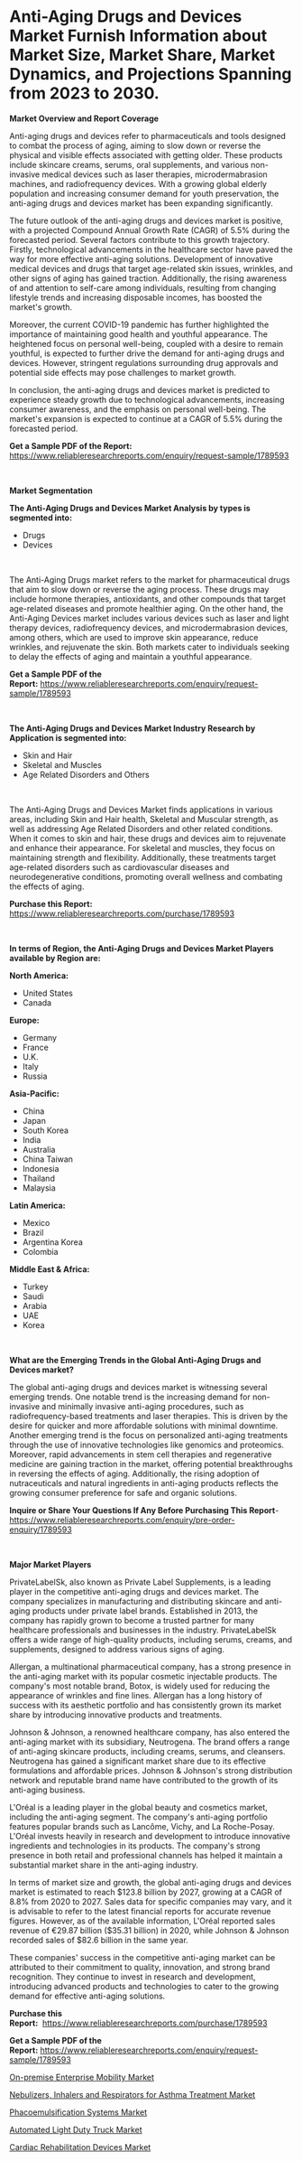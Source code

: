 <p><h1>Anti-Aging Drugs and Devices Market Furnish Information about Market Size, Market Share, Market Dynamics, and Projections Spanning from 2023 to 2030.</h1></p><p><strong>Market Overview and Report Coverage</strong></p>
<p><p>Anti-aging drugs and devices refer to pharmaceuticals and tools designed to combat the process of aging, aiming to slow down or reverse the physical and visible effects associated with getting older. These products include skincare creams, serums, oral supplements, and various non-invasive medical devices such as laser therapies, microdermabrasion machines, and radiofrequency devices. With a growing global elderly population and increasing consumer demand for youth preservation, the anti-aging drugs and devices market has been expanding significantly.</p><p>The future outlook of the anti-aging drugs and devices market is positive, with a projected Compound Annual Growth Rate (CAGR) of 5.5% during the forecasted period. Several factors contribute to this growth trajectory. Firstly, technological advancements in the healthcare sector have paved the way for more effective anti-aging solutions. Development of innovative medical devices and drugs that target age-related skin issues, wrinkles, and other signs of aging has gained traction. Additionally, the rising awareness of and attention to self-care among individuals, resulting from changing lifestyle trends and increasing disposable incomes, has boosted the market's growth.</p><p>Moreover, the current COVID-19 pandemic has further highlighted the importance of maintaining good health and youthful appearance. The heightened focus on personal well-being, coupled with a desire to remain youthful, is expected to further drive the demand for anti-aging drugs and devices. However, stringent regulations surrounding drug approvals and potential side effects may pose challenges to market growth.</p><p>In conclusion, the anti-aging drugs and devices market is predicted to experience steady growth due to technological advancements, increasing consumer awareness, and the emphasis on personal well-being. The market's expansion is expected to continue at a CAGR of 5.5% during the forecasted period.</p></p>
<p><strong>Get a Sample PDF of the Report:</strong> <a href="https://www.reliableresearchreports.com/enquiry/request-sample/1789593">https://www.reliableresearchreports.com/enquiry/request-sample/1789593</a></p>
<p>&nbsp;</p>
<p><strong>Market Segmentation</strong></p>
<p><strong>The Anti-Aging Drugs and Devices Market Analysis by types is segmented into:</strong></p>
<p><ul><li>Drugs</li><li>Devices</li></ul></p>
<p>&nbsp;</p>
<p><p>The Anti-Aging Drugs market refers to the market for pharmaceutical drugs that aim to slow down or reverse the aging process. These drugs may include hormone therapies, antioxidants, and other compounds that target age-related diseases and promote healthier aging. On the other hand, the Anti-Aging Devices market includes various devices such as laser and light therapy devices, radiofrequency devices, and microdermabrasion devices, among others, which are used to improve skin appearance, reduce wrinkles, and rejuvenate the skin. Both markets cater to individuals seeking to delay the effects of aging and maintain a youthful appearance.</p></p>
<p><strong>Get a Sample PDF of the Report:</strong>&nbsp;<a href="https://www.reliableresearchreports.com/enquiry/request-sample/1789593">https://www.reliableresearchreports.com/enquiry/request-sample/1789593</a></p>
<p>&nbsp;</p>
<p><strong>The Anti-Aging Drugs and Devices Market Industry Research by Application is segmented into:</strong></p>
<p><ul><li>Skin and Hair</li><li>Skeletal and Muscles</li><li>Age Related Disorders and Others</li></ul></p>
<p>&nbsp;</p>
<p><p>The Anti-Aging Drugs and Devices Market finds applications in various areas, including Skin and Hair health, Skeletal and Muscular strength, as well as addressing Age Related Disorders and other related conditions. When it comes to skin and hair, these drugs and devices aim to rejuvenate and enhance their appearance. For skeletal and muscles, they focus on maintaining strength and flexibility. Additionally, these treatments target age-related disorders such as cardiovascular diseases and neurodegenerative conditions, promoting overall wellness and combating the effects of aging.</p></p>
<p><strong>Purchase this Report:</strong>&nbsp; <a href="https://www.reliableresearchreports.com/purchase/1789593">https://www.reliableresearchreports.com/purchase/1789593</a></p>
<p>&nbsp;</p>
<p><strong>In terms of Region, the Anti-Aging Drugs and Devices Market Players available by Region are:</strong></p>
<p>
    <p> <strong> North America: </strong>
        <ul>
            <li>United States</li>
            <li>Canada</li>
        </ul>
        </p> 
    <p> <strong> Europe: </strong>
        <ul>
            <li>Germany</li>
            <li>France</li>
            <li>U.K.</li>
            <li>Italy</li>
            <li>Russia</li>
        </ul>
        </p> 
    <p> <strong> Asia-Pacific: </strong>
        <ul>
            <li>China</li>
            <li>Japan</li>
            <li>South Korea</li>
            <li>India</li>
            <li>Australia</li>
            <li>China Taiwan</li>
            <li>Indonesia</li>
            <li>Thailand</li>
            <li>Malaysia</li>
        </ul>
        </p> 
    <p> <strong> Latin America: </strong>
        <ul>
            <li>Mexico</li>
            <li>Brazil</li>
            <li>Argentina Korea</li>
            <li>Colombia</li>
        </ul>
        </p> 
    <p> <strong> Middle East & Africa: </strong>
        <ul>
            <li>Turkey</li>
            <li>Saudi</li>
            <li>Arabia</li>
            <li>UAE</li>
            <li>Korea</li>
        </ul>
    </p>
    </p>
<p>&nbsp;</p>
<p><strong>What are the Emerging Trends in the Global Anti-Aging Drugs and Devices market?</strong></p>
<p><p>The global anti-aging drugs and devices market is witnessing several emerging trends. One notable trend is the increasing demand for non-invasive and minimally invasive anti-aging procedures, such as radiofrequency-based treatments and laser therapies. This is driven by the desire for quicker and more affordable solutions with minimal downtime. Another emerging trend is the focus on personalized anti-aging treatments through the use of innovative technologies like genomics and proteomics. Moreover, rapid advancements in stem cell therapies and regenerative medicine are gaining traction in the market, offering potential breakthroughs in reversing the effects of aging. Additionally, the rising adoption of nutraceuticals and natural ingredients in anti-aging products reflects the growing consumer preference for safe and organic solutions.</p></p>
<p><strong>Inquire or Share Your Questions If Any Before Purchasing This Report</strong>- <a href="https://www.reliableresearchreports.com/enquiry/pre-order-enquiry/1789593">https://www.reliableresearchreports.com/enquiry/pre-order-enquiry/1789593</a></p>
<p>&nbsp;</p>
<p><strong>Major Market Players</strong></p>
<p><p>PrivateLabelSk, also known as Private Label Supplements, is a leading player in the competitive anti-aging drugs and devices market. The company specializes in manufacturing and distributing skincare and anti-aging products under private label brands. Established in 2013, the company has rapidly grown to become a trusted partner for many healthcare professionals and businesses in the industry. PrivateLabelSk offers a wide range of high-quality products, including serums, creams, and supplements, designed to address various signs of aging.</p><p>Allergan, a multinational pharmaceutical company, has a strong presence in the anti-aging market with its popular cosmetic injectable products. The company's most notable brand, Botox, is widely used for reducing the appearance of wrinkles and fine lines. Allergan has a long history of success with its aesthetic portfolio and has consistently grown its market share by introducing innovative products and treatments.</p><p>Johnson & Johnson, a renowned healthcare company, has also entered the anti-aging market with its subsidiary, Neutrogena. The brand offers a range of anti-aging skincare products, including creams, serums, and cleansers. Neutrogena has gained a significant market share due to its effective formulations and affordable prices. Johnson & Johnson's strong distribution network and reputable brand name have contributed to the growth of its anti-aging business.</p><p>L'Oréal is a leading player in the global beauty and cosmetics market, including the anti-aging segment. The company's anti-aging portfolio features popular brands such as Lancôme, Vichy, and La Roche-Posay. L'Oréal invests heavily in research and development to introduce innovative ingredients and technologies in its products. The company's strong presence in both retail and professional channels has helped it maintain a substantial market share in the anti-aging industry.</p><p>In terms of market size and growth, the global anti-aging drugs and devices market is estimated to reach $123.8 billion by 2027, growing at a CAGR of 8.8% from 2020 to 2027. Sales data for specific companies may vary, and it is advisable to refer to the latest financial reports for accurate revenue figures. However, as of the available information, L'Oréal reported sales revenue of €29.87 billion ($35.31 billion) in 2020, while Johnson & Johnson recorded sales of $82.6 billion in the same year.</p><p>These companies' success in the competitive anti-aging market can be attributed to their commitment to quality, innovation, and strong brand recognition. They continue to invest in research and development, introducing advanced products and technologies to cater to the growing demand for effective anti-aging solutions.</p></p>
<p><strong>Purchase this Report:</strong>&nbsp;&nbsp;<a href="https://www.reliableresearchreports.com/purchase/1789593">https://www.reliableresearchreports.com/purchase/1789593</a></p>
<p></p>
<p><strong>Get a Sample PDF of the Report:</strong>&nbsp;<a href="https://www.reliableresearchreports.com/enquiry/request-sample/1789593">https://www.reliableresearchreports.com/enquiry/request-sample/1789593</a></p>
<p><p><a href="https://github.com/gshchiplitsov/Market-Research-Report-List-1/blob/main/on-premise-enterprise-mobility-market.md">On-premise Enterprise Mobility Market</a></p><p><a href="https://medium.com/@sk99912151/nebulizers-inhalers-and-respirators-for-asthma-treatment-market-analysis-its-cagr-market-925670144847">Nebulizers, Inhalers and Respirators for Asthma Treatment Market</a></p><p><a href="https://www.linkedin.com/pulse/phacoemulsification-systems-market-size-growth-forecast-from-plkbf/">Phacoemulsification Systems Market</a></p><p><a href="https://github.com/rahu1503/Market-Research-Report-List-1/blob/main/automated-light-duty-truck-market.md">Automated Light Duty Truck Market</a></p><p><a href="https://www.linkedin.com/pulse/cardiac-rehabilitation-devices-market-size-share-global-mhlaf/">Cardiac Rehabilitation Devices Market</a></p></p>